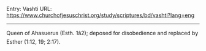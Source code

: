 Entry: Vashti
URL: https://www.churchofjesuschrist.org/study/scriptures/bd/vashti?lang=eng

---

Queen of Ahasuerus (Esth. 1â2); deposed for disobedience and replaced by Esther (1:12, 19; 2:17).

